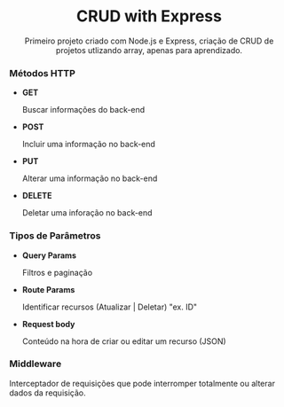 <h1 align="center"> CRUD with Express </h1>
<p align="center" >Primeiro projeto criado com Node.js e Express, criação de CRUD de projetos utlizando array, apenas para aprendizado.</p>

<h3>Métodos HTTP</h3>

<ul>
    <li><strong>GET</strong></li>
    <p>Buscar informações do back-end</p>
    <li><strong>POST</strong></li>
    <p>Incluir uma informação no back-end</p>
    <li><strong>PUT</strong></li>
    <p>Alterar uma informação no back-end</p>
    <li><strong>DELETE</strong></li>
    <p>Deletar uma inforação no back-end</p>
</ul>

<h3>Tipos de Parâmetros</h3>

<ul>
    <li><strong>Query Params</strong></li>
    <p>Filtros e paginação</p>
    <li><strong>Route Params</strong></li>
    <p>Identificar recursos (Atualizar | Deletar) "ex. ID"</p>
    <li><strong>Request body</strong></li>
    <p>Conteúdo na hora de criar ou editar um recurso (JSON)</p>
</ul>

<h3>Middleware</h3>
<p>Interceptador de requisições que pode interromper totalmente ou alterar dados da requisição.</p>
